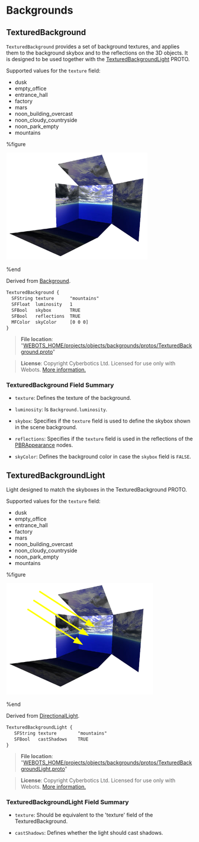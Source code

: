 # Backgrounds

## TexturedBackground

`TexturedBackground` provides a set of background textures, and applies them to the background skybox and to the reflections on the 3D objects.
It is designed to be used together with the [TexturedBackgroundLight](#texturedbackgroundlight) PROTO.

Supported values for the `texture` field:

- dusk
- empty\_office
- entrance\_hall
- factory
- mars
- noon\_building\_overcast
- noon\_cloudy\_countryside
- noon\_park\_empty
- mountains

%figure

![TexturedBackground](images/objects/backgrounds/TexturedBackground/model.png)

%end

Derived from [Background](../reference/background.md).

```
TexturedBackground {
  SFString texture      "mountains"
  SFFloat  luminosity   1
  SFBool   skybox       TRUE
  SFBool   reflections  TRUE
  MFColor  skyColor     [0 0 0]
}
```

> **File location**: "[WEBOTS\_HOME/projects/objects/backgrounds/protos/TexturedBackground.proto](https://github.com/cyberbotics/webots/tree/master/projects/objects/backgrounds/protos/TexturedBackground.proto)"

> **License**: Copyright Cyberbotics Ltd. Licensed for use only with Webots.
[More information.](https://cyberbotics.com/webots_assets_license)

### TexturedBackground Field Summary

- `texture`: Defines the texture of the background.

- `luminosity`: Is `Background.luminosity`.

- `skybox`: Specifies if the `texture` field is used to define the skybox shown in the scene background.

- `reflections`: Specifies if the `texture` field is used in the reflections of the [PBRAppearance](../reference/pbrappearance.md) nodes.

- `skyColor`: Defines the background color in case the `skybox` field is `FALSE`.

## TexturedBackgroundLight

Light designed to match the skyboxes in the TexturedBackground PROTO.

Supported values for the `texture` field:

- dusk
- empty\_office
- entrance\_hall
- factory
- mars
- noon\_building\_overcast
- noon\_cloudy\_countryside
- noon\_park\_empty
- mountains

%figure

![TexturedBackgroundLight](images/objects/backgrounds/TexturedBackgroundLight/model.png)

%end

Derived from [DirectionalLight](../reference/directionallight.md).

```
TexturedBackgroundLight {
   SFString texture        "mountains"
   SFBool   castShadows    TRUE
}
```

> **File location**: "[WEBOTS\_HOME/projects/objects/backgrounds/protos/TexturedBackgroundLight.proto](https://github.com/cyberbotics/webots/tree/master/projects/objects/backgrounds/protos/TexturedBackgroundLight.proto)"

> **License**: Copyright Cyberbotics Ltd. Licensed for use only with Webots.
[More information.](https://cyberbotics.com/webots_assets_license)

### TexturedBackgroundLight Field Summary

- `texture`: Should be equivalent to the 'texture' field of the TexturedBackground.

- `castShadows`: Defines whether the light should cast shadows.
